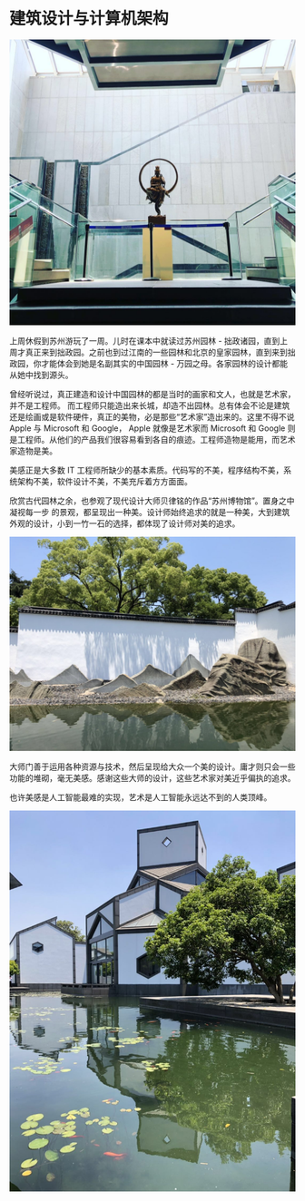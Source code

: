 # 建筑设计与计算机架构

![su_1](data/su_1.jpeg)

上周休假到苏州游玩了一周。儿时在课本中就读过苏州园林 - 拙政诸园，直到上周才真正来到拙政园。之前也到过江南的一些园林和北京的皇家园林，直到来到拙政园，你才能体会到她是名副其实的中国园林 - 万园之母。各家园林的设计都能从她中找到源头。

曾经听说过，真正建造和设计中国园林的都是当时的画家和文人，也就是艺术家，并不是工程师。 而工程师只能造出来长城，却造不出园林。总有体会不论是建筑还是绘画或是软件硬件，真正的美物，必是那些“艺术家”造出来的。这里不得不说 Apple 与 Microsoft 和 Google， Apple 就像是艺术家而 Microsoft 和 Google 则是工程师。从他们的产品我们很容易看到各自的痕迹。工程师造物是能用，而艺术家造物是美。

美感正是大多数 IT 工程师所缺少的基本素质。代码写的不美，程序结构不美，系统架构不美，软件设计不美，不美充斥着方方面面。

欣赏古代园林之余，也参观了现代设计大师贝律铭的作品“苏州博物馆”。置身之中凝视每一步 的景观，都呈现出一种美。设计师始终追求的就是一种美，大到建筑外观的设计，小到一竹一石的选择，都体现了设计师对美的追求。

![su_2.jpeg](data/su_2.jpeg)

大师门善于运用各种资源与技术，然后呈现给大众一个美的设计。庸才则只会一些功能的堆砌，毫无美感。感谢这些大师的设计，这些艺术家对美近乎偏执的追求。

也许美感是人工智能最难的实现，艺术是人工智能永远达不到的人类顶峰。

![su_3.jpeg](data/su_3.jpeg)